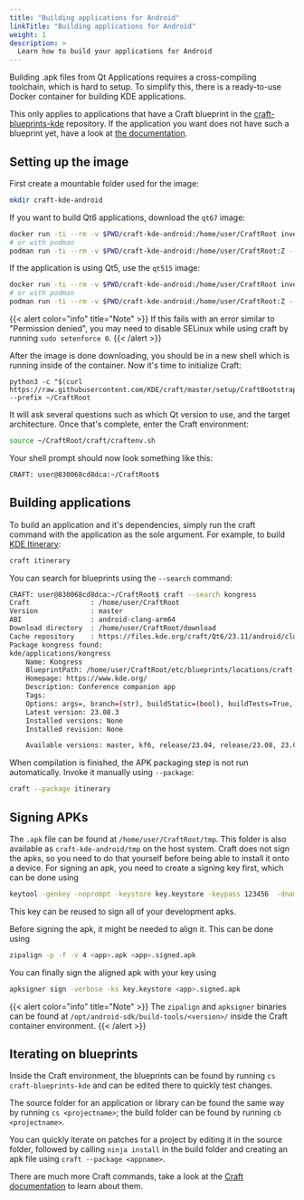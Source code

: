 ```yaml
---
title: "Building applications for Android"
linkTitle: "Building applications for Android"
weight: 1
description: >
  Learn how to build your applications for Android
---
```


Building .apk files from Qt Applications requires a cross-compiling toolchain, which is hard to setup. To simplify this, there is a ready-to-use Docker container for building KDE applications.

This only applies to applications that have a Craft blueprint in the [craft-blueprints-kde](https://invent.kde.org/packaging/craft-blueprints-kde) repository. If the application you want does not have such a blueprint yet, have a look at [the documentation](https://community.kde.org/Craft/Blueprints).


## Setting up the image

First create a mountable folder used for the image:

```bash
mkdir craft-kde-android
```

If you want to build Qt6 applications, download the `qt67` image:

```bash
docker run -ti --rm -v $PWD/craft-kde-android:/home/user/CraftRoot invent-registry.kde.org/sysadmin/ci-images/android-qt67 bash
# or with podman
podman run -ti --rm -v $PWD/craft-kde-android:/home/user/CraftRoot:Z --userns keep-id invent-registry.kde.org/sysadmin/ci-images/android-qt67 bash
```

If the application is using Qt5, use the `qt515` image:

```bash
docker run -ti --rm -v $PWD/craft-kde-android:/home/user/CraftRoot invent-registry.kde.org/sysadmin/ci-images/android-qt515 bash
# or with podman
podman run -ti --rm -v $PWD/craft-kde-android:/home/user/CraftRoot:Z --userns keep-id invent-registry.kde.org/sysadmin/ci-images/android-qt515 bash
```

{{< alert color="info" title="Note" >}}
If this fails with an error similar to "Permission denied", you may need to disable SELinux while using craft by running `sudo setenforce 0`.
{{< /alert >}}

After the image is done downloading, you should be in a new shell which is running inside of the container. Now it's time to initialize Craft:

```
python3 -c "$(curl https://raw.githubusercontent.com/KDE/craft/master/setup/CraftBootstrap.py)" --prefix ~/CraftRoot
```

It will ask several questions such as which Qt version to use, and the target architecture. Once that's complete, enter the Craft environment:

```bash
source ~/CraftRoot/craft/craftenv.sh
```

Your shell prompt should now look something like this:

```bash
CRAFT: user@830068cd8dca:~/CraftRoot$ 
```

## Building applications

To build an application and it's dependencies, simply run the craft command with the application as the sole argument. For example, to build [KDE Itinerary](https://apps.kde.org/itinerary/):

```bash
craft itinerary
```

You can search for blueprints using the `--search` command:

```bash
CRAFT: user@830068cd8dca:~/CraftRoot$ craft --search kongress
Craft               : /home/user/CraftRoot
Version             : master
ABI                 : android-clang-arm64
Download directory  : /home/user/CraftRoot/download
Cache repository    : https://files.kde.org/craft/Qt6/23.11/android/clang/arm64
Package kongress found:
kde/applications/kongress
    Name: Kongress
    BlueprintPath: /home/user/CraftRoot/etc/blueprints/locations/craft-blueprints-kde/kde/applications/kongress/kongress.py
    Homepage: https://www.kde.org/
    Description: Conference companion app
    Tags: 
    Options: args=, branch=(str), buildStatic=(bool), buildTests=True, buildType=MinSizeRel, featureArguments=, ignored=(bool), patchLevel=(int), revision=(str), srcDir=(str), version=(str)
    Latest version: 23.08.3
    Installed versions: None
    Installed revision: None

    Available versions: master, kf6, release/23.04, release/23.08, 23.04.3, 23.08.0, 23.08.1, 23.08.2, 23.08.3, 24.01.75
```

When compilation is finished, the APK packaging step is not run automatically. Invoke it manually using `--package`:

```bash
craft --package itinerary
```

## Signing APKs


The `.apk` file can be found at `/home/user/CraftRoot/tmp`. This folder is also available as `craft-kde-android/tmp` on the host system. Craft does not sign the apks, so you need to do that yourself before being able to install it onto a device. For signing an apk, you need to create a signing key first, which can be done using

```bash
keytool -genkey -noprompt -keystore key.keystore -keypass 123456  -dname "CN=None, OU=None, O=None, L=None, S=None, C=XY" -alias mykey -keyalg RSA -keysize 2048 -validity 10000 -storepass 123456
```

This key can be reused to sign all of your development apks.

Before signing the apk, it might be needed to align it.  This can be done using

```bash
zipalign -p -f -v 4 <app>.apk <app>.signed.apk
```

You can finally sign the aligned apk with your key using

```bash
apksigner sign -verbose -ks key.keystore <app>.signed.apk
```

{{< alert color="info" title="Note" >}}
The `zipalign` and `apksigner` binaries can be found at `/opt/android-sdk/build-tools/<version>/` inside the Craft container environment.
{{< /alert >}}

## Iterating on blueprints

Inside the Craft environment, the blueprints can be found by running `cs craft-blueprints-kde` and can be edited there to quickly test changes.

The source folder for an application or library can be found the same way by running `cs <projectname>`; the build folder can be found by running `cb <projectname>`.

You can quickly iterate on patches for a project by editing it in the source folder, followed by calling `ninja install` in the build folder and creating an apk file using `craft --package <appname>`.

There are much more Craft commands, take a look at the [Craft documentation](https://community.kde.org/Craft) to learn about them.

